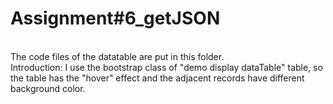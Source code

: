 # Assignment#6_getJSON
<br>The code files of the datatable are put in this folder.
<br>Introduction: I use the bootstrap class of "demo display dataTable" table, so the table has the "hover" effect and the adjacent records have different background color. 

